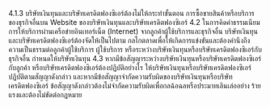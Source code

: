4.1.3 บริษัทเงินทุนและบริษัทเครดิตฟองซิเอร์ต้องไม่ให้กระทำขั้นตอน
การซื้อขายสินค้าหรือบริการของธุรกิจอื่นบน Website ของบริษัทเงินทุนและบริษัทเครดิตฟองซิเอร์
4.2 ในการคิดค่าธรรมเนียมการให้บริการผ่านเครือข่ายอินเทอร์เน็ต (Internet)
จากลูกค้าผู้ใช้บริการและธุรกิจอื่น บริษัทเงินทุนและบริษัทเครดิตฟองซิเอร์ต้องจัดให้เป็นไปตาม
กลไกตลาดเพื่อให้เกิดการแข่งขันและต้องคำนึงถึงความเป็นธรรมต่อลูกค้าผู้ใช้บริการ
ผู้ใช้บริการ หรือระหว่างบริษัทเงินทุนหรือบริษัทเครดิตฟองซิเอร์กับธุรกิจอื่น กำหนดให้บริษัทเงินทุน
4.3 หากมีข้อสัญญาระหว่างบริษัทเงินทุนหรือบริษัทเครดิตฟองซิเอร์กับลูกค้า
หรือบริษัทเครดิตฟองซิเอร์ต้องปฏิบัติอย่างไร ให้บริษัทเงินทุนหรือบริษัทเครดิตฟองซิเอร์
ปฏิบัติตามสัญญาดังกล่าว และหากมีข้อสัญญาจํากัดความรับผิดของบริษัทเงินทุนหรือบริษัท
เครดิตฟองซิเอร์ ข้อสัญญาดังกล่าวต้องไม่จำกัดความรับผิดเพื่อกลฉ้อฉลหรือประมาทเลินเล่ออย่าง
ร้ายแรงและต้องไม่ขัดต่อกฎหมาย
